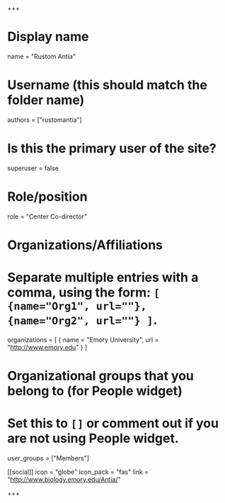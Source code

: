 +++
# Display name
name = "Rustom Antia"

# Username (this should match the folder name)
authors = ["rustomantia"]

# Is this the primary user of the site?
superuser = false

# Role/position
role = "Center Co-director"

# Organizations/Affiliations
#   Separate multiple entries with a comma, using the form: `[ {name="Org1", url=""}, {name="Org2", url=""} ]`.
organizations = [ { name = "Emory University", url = "http://www.emory.edu" } ]


# Organizational groups that you belong to (for People widget)
#   Set this to `[]` or comment out if you are not using People widget.
user_groups = ["Members"]


[[social]]
  icon = "globe"
  icon_pack = "fas"
  link = "http://www.biology.emory.edu/Antia/"


+++


